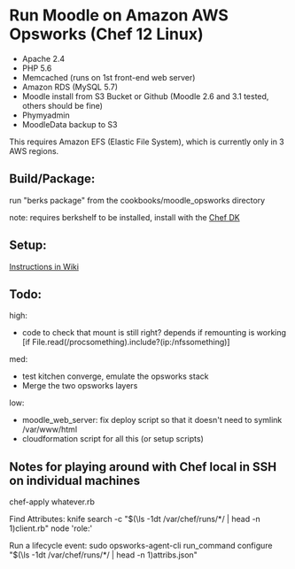 # Run Moodle on Amazon AWS Opsworks (Chef 12 Linux)
- Apache 2.4
- PHP 5.6
- Memcached (runs on 1st front-end web server)
- Amazon RDS (MySQL 5.7)
- Moodle install from S3 Bucket or Github (Moodle 2.6 and 3.1 tested, others should be fine)
- Phymyadmin
- MoodleData backup to S3

This requires Amazon EFS (Elastic File System), which is currently only in 3 AWS regions.

## Build/Package:
run "berks package" from the cookbooks/moodle_opsworks directory

note: requires berkshelf to be installed, install with the [Chef DK](https://downloads.chef.io/chef-dk/)
## Setup:
[Instructions in Wiki](https://github.com/ITMasters/moodle-on-aws-opsworks/wiki/Setup)

## Todo:
high:
- code to check that mount is still right? depends if remounting is working [if File.read(/procsomething).include?(ip:/nfssomething)]

med:
- test kitchen converge, emulate the opsworks stack
- Merge the two opsworks layers

low:
- moodle_web_server: fix deploy script so that it doesn't need to symlink /var/www/html
- cloudformation script for all this (or setup scripts)

## Notes for playing around with Chef local in SSH on individual machines

chef-apply whatever.rb

Find Attributes:
knife search -c "$(\ls -1dt /var/chef/runs/*/ | head -n 1)client.rb" node 'role:<short name of layer>'

Run a lifecycle event:
sudo opsworks-agent-cli run_command configure "$(\ls -1dt /var/chef/runs/*/ | head -n 1)attribs.json"
